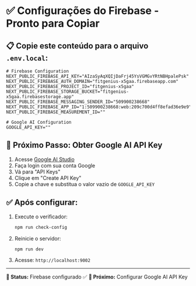# ✅ Configurações do Firebase - Pronto para Copiar

## **📋 Copie este conteúdo para o arquivo `.env.local`:**

```env
# Firebase Configuration
NEXT_PUBLIC_FIREBASE_API_KEY="AIzaSyAqXQIjDaFrj45YsVGMGvYRtNBHpalePsk"
NEXT_PUBLIC_FIREBASE_AUTH_DOMAIN="fitgenius-x5gaa.firebaseapp.com"
NEXT_PUBLIC_FIREBASE_PROJECT_ID="fitgenius-x5gaa"
NEXT_PUBLIC_FIREBASE_STORAGE_BUCKET="fitgenius-x5gaa.firebasestorage.app"
NEXT_PUBLIC_FIREBASE_MESSAGING_SENDER_ID="509900238668"
NEXT_PUBLIC_FIREBASE_APP_ID="1:509900238668:web:209c700d4ff8efad36e9e9"
NEXT_PUBLIC_FIREBASE_MEASUREMENT_ID=""

# Google AI Configuration
GOOGLE_API_KEY=""
```

## **🤖 Próximo Passo: Obter Google AI API Key**

1. Acesse [Google AI Studio](https://aistudio.google.com/)
2. Faça login com sua conta Google
3. Vá para "API Keys"
4. Clique em "Create API Key"
5. Copie a chave e substitua o valor vazio de `GOOGLE_API_KEY`

## **✅ Após configurar:**

1. Execute o verificador:
   ```bash
   npm run check-config
   ```

2. Reinicie o servidor:
   ```bash
   npm run dev
   ```

3. Acesse: `http://localhost:9002`

---

**🎯 Status:** Firebase configurado ✅
**🔧 Próximo:** Configurar Google AI API Key 